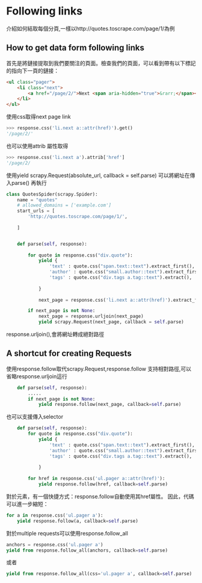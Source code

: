 # Following links
介紹如何結取每個分頁,一樣以http://quotes.toscrape.com/page/1/為例


## How to get data form following links
首先是將鏈接提取到我們要關注的頁面。檢查我們的頁面，可以看到帶有以下標記的指向下一頁的鏈接：

```html
<ul class="pager">
    <li class="next">
        <a href="/page/2/">Next <span aria-hidden="true">&rarr;</span></a>
    </li>
</ul>
```

使用css取得next page link
```python
>>> response.css('li.next a::attr(href)').get()
'/page/2/'
```

也可以使用attrib 屬性取得
```python
>>> response.css('li.next a').attrib['href']
'/page/2/
```



使用yield scrapy.Request(absolute_url, callback = self.parse)
可以將網址在傳入parse() 再執行



```python 
class QuotesSpider(scrapy.Spider):
    name = "quotes"
    # allowed_domains = ['example.com']
    start_urls = [
        'http://quotes.toscrape.com/page/1/',
        
    ]   


    def parse(self, response):   
        
        for quote in response.css("div.quote"):  
            yield {
                'text' : quote.css("span.text::text").extract_first(),
                'author' : quote.css("small.author::text").extract_first(),
                'tags' : quote.css("div.tags a.tag::text").extract(),
            
            }
            
            next_page = response.css('li.next a::attr(href)').extract_first()

        if next_page is not None:
            next_page = response.urljoin(next_page)
            yield scrapy.Request(next_page, callback = self.parse)
```

response.urljoin(),會將網址轉成絕對路徑　<br>


## A shortcut for creating Requests

使用response.follow取代scrapy.Request,response.follow 支持相對路徑,可以省略response.urljoin這行

```python 
    def parse(self, response):   
        .....
        if next_page is not None:
            yield response.follow(next_page, callback=self.parse)            
```
也可以支援傳入selector
```python 
    def parse(self, response):  
        for quote in response.css("div.quote"):  
            yield {
                'text' : quote.css("span.text::text").extract_first(),
                'author' : quote.css("small.author::text").extract_first(),
                'tags' : quote.css("div.tags a.tag::text").extract(),
            
            }  
        
        for href in response.css('ul.pager a::attr(href)'):
            yield response.follow(href, callback=self.parse)

```



對於<a>元素，有一個快捷方式：response.follow自動使用其href屬性。 因此，代碼可以進一步縮短：

```python 
for a in response.css('ul.pager a'):
    yield response.follow(a, callback=self.parse)
```

對於multiple requests可以使用response.follow_all

```python 
anchors = response.css('ul.pager a')
yield from response.follow_all(anchors, callback=self.parse)
```

或者
```python 
yield from response.follow_all(css='ul.pager a', callback=self.parse)
```


















